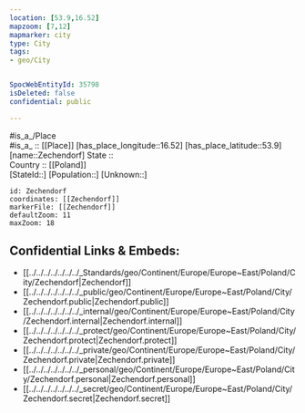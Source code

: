 ```yaml
---
location: [53.9,16.52] 
mapzoom: [7,12] 
mapmarker: city 
type: City
tags:
- geo/City


SpocWebEntityId: 35798
isDeleted: false
confidential: public

---
```

#is_a_/Place  
#is_a_ :: [[Place]] 
[has_place_longitude::16.52] 
[has_place_latitude::53.9] 
[name::Zechendorf] 
State ::  
Country :: [[Poland]]  
[StateId::] 
[Population::] 
[Unknown::] 


```leaflet
id: Zechendorf
coordinates: [[Zechendorf]] 
markerFile: [[Zechendorf]] 
defaultZoom: 11 
maxZoom: 18
```


## Confidential Links & Embeds: 
- [[../../../../../../../_Standards/geo/Continent/Europe/Europe~East/Poland/City/Zechendorf|Zechendorf]] 
- [[../../../../../../../_public/geo/Continent/Europe/Europe~East/Poland/City/Zechendorf.public|Zechendorf.public]] 
- [[../../../../../../../_internal/geo/Continent/Europe/Europe~East/Poland/City/Zechendorf.internal|Zechendorf.internal]] 
- [[../../../../../../../_protect/geo/Continent/Europe/Europe~East/Poland/City/Zechendorf.protect|Zechendorf.protect]] 
- [[../../../../../../../_private/geo/Continent/Europe/Europe~East/Poland/City/Zechendorf.private|Zechendorf.private]] 
- [[../../../../../../../_personal/geo/Continent/Europe/Europe~East/Poland/City/Zechendorf.personal|Zechendorf.personal]] 
- [[../../../../../../../_secret/geo/Continent/Europe/Europe~East/Poland/City/Zechendorf.secret|Zechendorf.secret]] 
